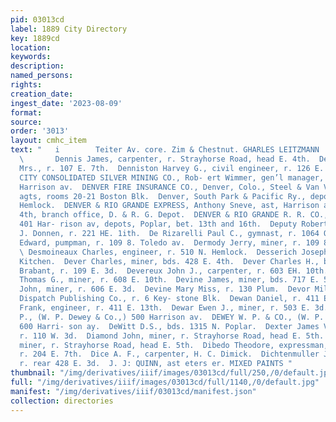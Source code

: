 ```yaml
---
pid: 03013cd
label: 1889 City Directory
key: 1889cd
location: 
keywords: 
description: 
named_persons: 
rights: 
creation_date: 
ingest_date: '2023-08-09'
format: 
source: 
order: '3013'
layout: cmhc_item
text: "   i        Teiter Av. core. Zim & Chestnut. GHARLES LEITZMANN  DEN 105 DIC
  \       Dennis James, carpenter, r. Strayhorse Road, head E. 4th.  Dennison Emma
  Mrs., r. 107 E. 7th.  Denniston Harvey G., civil engineer, r. 126 E. 3d.  DENVER
  CITY CONSOLIDATED SILVER MINING CO., Rob- ert Wimmer, gen’l manager, office, 431
  Harrison av.  DENVER FIRE INSURANCE CO., Denver, Colo., Steel & Van Valkenburgh,
  agts, rooms 20-21 Boston Blk.  Denver, South Park & Pacific Ry., depot, 7th, cor.
  Hemlock.  DENVER & RIO GRANDE EXPRESS, Anthony Sneve, ast, Harrison av, nw. cor.
  4th, branch office, D. & R. G. Depot.  DENVER & RIO GRANDE R. R. CO., ticket office,
  401 Har- rison av, depots, Poplar, bet. 13th and 16th.  Deputy Robert, sawyer, R.
  J. Donnen, r. 221 HE. 1ith.  De Rizarelli Paul C., gymnast, r. 1064 Oak.  Dermody
  Edward, pumpman, r. 109 8. Toledo av.  Dermody Jerry, miner, r. 109 8S. Toledo av.
  \ Desmoineaux Charles, engineer, r. 510 N. Hemlock.  Desserich Joseph, cook, Hotel
  Kitchen.  Dever Charles, miner, bds. 428 E. 4th.  Dever Charles H., barkpr, A. J.
  Brabant, r. 109 E. 3d.  Devereux John J., carpenter, r. 603 EH. 10th.  Dexereux
  Thomas G., miner, r. 608 E. 10th.  Devine James, miner, bds. 717 E. 5th.  Devine
  John, miner, r. 606 E. 3d.  Devine Mary Miss, r. 130 Plum.  Devor Milton V., printer,
  Dispatch Publishing Co., r. 6 Key- stone Blk.  Dewan Daniel, r. 411 E. 13th.  Dewan
  Frank, engineer, r. 411 E. 13th.  Dewar Ewen J., miner, r. 503 E. 3d.  Dewey William
  P., (W. P. Dewey & Co.,) 500 Harrison av.  DEWEY W. P. & CO., (W. P. Dewey,) druggists,
  600 Harri- son ay.  DeWitt D.S., bds. 1315 N. Poplar.  Dexter James V., mining,
  r. 110 W. 3d.  Diamond John, miner, r. Strayhorse Road, head E. 5th.  Diamond Thomas,
  miner, r. Strayhorse Road, head E. 5th.  Dibedo Theodore, expressman, R. J. Donnen,
  r. 204 E. 7th.  Dice A. F., carpenter, H. C. Dimick.  Dichtenmuller Jacob, miner,
  r. rear 428 E. 3d.  J. J: QUINN, ast eters er. MIXED PAINTS "
thumbnail: "/img/derivatives/iiif/images/03013cd/full/250,/0/default.jpg"
full: "/img/derivatives/iiif/images/03013cd/full/1140,/0/default.jpg"
manifest: "/img/derivatives/iiif/03013cd/manifest.json"
collection: directories
---
```

